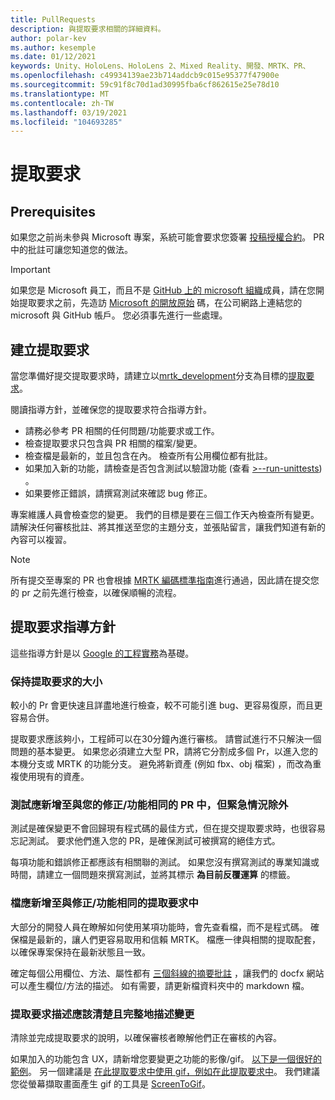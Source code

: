 ```yaml
---
title: PullRequests
description: 與提取要求相關的詳細資料。
author: polar-kev
ms.author: kesemple
ms.date: 01/12/2021
keywords: Unity、HoloLens、HoloLens 2、Mixed Reality、開發、MRTK、PR、
ms.openlocfilehash: c49934139ae23b714addcb9c015e95377f47900e
ms.sourcegitcommit: 59c91f8c70d1ad30995fba6cf862615e25e78d10
ms.translationtype: MT
ms.contentlocale: zh-TW
ms.lasthandoff: 03/19/2021
ms.locfileid: "104693285"
---
```

# <a name="pull-requests"></a>提取要求

## <a name="prerequisites"></a>Prerequisites

如果您之前尚未參與 Microsoft 專案，系統可能會要求您簽署 [投稿授權合約](https://cla.microsoft.com/)。
PR 中的批註可讓您知道您的做法。

> [!IMPORTANT]
> 如果您是 Microsoft 員工，而且不是 [GitHub 上的 microsoft 組織](https://github.com/Microsoft)成員，請在您開始提取要求之前，先造訪 [Microsoft 的開放原始](https://opensource.microsoft.com/) 碼，在公司網路上連結您的 microsoft 與 GitHub 帳戶。 您必須事先進行一些處理。

## <a name="creating-a-pull-request"></a>建立提取要求

當您準備好提交提取要求時，請建立以[mrtk_development](https://github.com/microsoft/mixedrealitytoolkit-unity/tree/mrtk_development)分支為目標的[提取要求](https://github.com/microsoft/MixedRealityToolkit-Unity/compare/mrtk_development...mrtk_development?expand=1)。

閱讀指導方針，並確保您的提取要求符合指導方針。

* 請務必參考 PR 相關的任何問題/功能要求或工作。
* 檢查提取要求只包含與 PR 相關的檔案/變更。
* 檢查檔是最新的，並且包含在內。 檢查所有公用欄位都有批註。
* 如果加入新的功能，請檢查是否包含測試以驗證功能 (查看 [>--run-unittests](../contributing/unit-tests.md)) 。
* 如果要修正錯誤，請撰寫測試來確認 bug 修正。

專案維護人員會檢查您的變更。 我們的目標是要在三個工作天內檢查所有變更。 請解決任何審核批註、將其推送至您的主題分支，並張貼留言，讓我們知道有新的內容可以複習。

> [!NOTE]
> 所有提交至專案的 PR 也會根據 [MRTK 編碼標準指南](../contributing/coding-guidelines.md)進行通過，因此請在提交您的 pr 之前先進行檢查，以確保順暢的流程。

## <a name="pull-request-guidelines"></a>提取要求指導方針

這些指導方針是以 [Google 的工程實務](https://google.github.io/eng-practices/review/developer/small-cls.html)為基礎。

### <a name="keep-pull-requests-small"></a>保持提取要求的大小

較小的 Pr 會更快速且詳盡地進行檢查，較不可能引進 bug、更容易復原，而且更容易合併。

提取要求應該夠小，工程師可以在30分鐘內進行審核。 請嘗試進行不只解決一個問題的基本變更。 如果您必須建立大型 PR，請將它分割成多個 Pr，以進入您的本機分支或 MRTK 的功能分支。 避免將新資產 (例如 fbx、obj 檔案) ，而改為重複使用現有的資產。

### <a name="tests-should-be-added-in-the-same-pr-as-your-fix--feature-except-for-emergencies"></a>測試應新增至與您的修正/功能相同的 PR 中，但緊急情況除外

測試是確保變更不會回歸現有程式碼的最佳方式，但在提交提取要求時，也很容易忘記測試。 要求他們進入您的 PR，是確保測試可被撰寫的絕佳方式。

每項功能和錯誤修正都應該有相關聯的測試。 如果您沒有撰寫測試的專業知識或時間，請建立一個問題來撰寫測試，並將其標示 **為目前反覆運算** 的標籤。

### <a name="documentation-should-be-added-in-the-same-pull-request-as-a-fix--feature"></a>檔應新增至與修正/功能相同的提取要求中

大部分的開發人員在瞭解如何使用某項功能時，會先查看檔，而不是程式碼。 確保檔是最新的，讓人們更容易取用和信賴 MRTK。  檔應一律與相關的提取配套，以確保專案保持在最新狀態且一致。

確定每個公用欄位、方法、屬性都有 [三個斜線的摘要批註](https://dotnet.github.io/docfx/spec/triple_slash_comments_spec.html) ，讓我們的 docfx 網站可以產生欄位/方法的描述。 如有需要，請更新檔資料夾中的 markdown 檔。

### <a name="pull-request-descriptions-should-clearly-and-completely-describe-changes"></a>提取要求描述應該清楚且完整地描述變更

清除並完成提取要求的說明，以確保審核者瞭解他們正在審核的內容。

如果加入的功能包含 UX，請新增您要變更之功能的影像/gif。 [以下是一個很好的範例](https://github.com/microsoft/MixedRealityToolkit-Unity/pull/4532)。 另一個建議是 [在此提取要求中使用 gif，例如在此提取要求中](https://github.com/microsoft/MixedRealityToolkit-Unity/pull/5896)。 我們建議您從螢幕擷取畫面產生 gif 的工具是 [ScreenToGif](https://www.screentogif.com/)。
